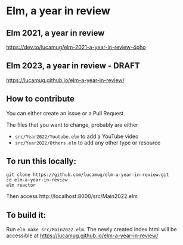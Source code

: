 # Elm, a year in review


## Elm 2021, a year in review

https://dev.to/lucamug/elm-2021-a-year-in-review-4pho

## Elm 2023, a year in review - DRAFT

https://lucamug.github.io/elm-a-year-in-review/

## How to contribute

You can either create an issue or a Pull Request.

The files that you want to change, probably are either

* `src/Year2022/Youtube.elm` to add a YouTube video
* `src/Year2022/Others.elm` to add any other type or resource

## To run this locally:

```
git clone https://github.com/lucamug/elm-a-year-in-review.git
cd elm-a-year-in-review
elm reactor
```

Then access http://localhost:8000/src/Main2022.elm

## To build it:

Run `elm make src/Main2022.elm`. The newly created index.html will be accessible at https://lucamug.github.io/elm-a-year-in-review/